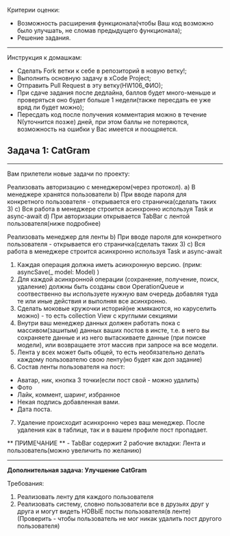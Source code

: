 Критерии оценки:

- Возможность расширения функционала(чтобы Ваш код возможно было улучшать, не сломав предыдущего функционала);
- Решение задания.

---
Инструкция к домашкам:

- Сделать Fork ветки к себе в репозиторий в новую ветку!;
- Выполнить основную задачу в xCode Project;
- Отправить Pull Request в эту ветку(HW106_ФИО);
- При сдаче задания после дедлайна, баллов будет много-меньше и проверяться оно будет больше 1 недели(также пересдать ее уже вряд ли будет можно);
- Пересдать код после получения комментария можно в течение N(уточнится позже) дней, при этом баллы не потеряются, возможность на ошибки у Вас имеется и поощряется.

**Задача 1: CatGram**
-
___

Вам прилетели новые задачи по проекту:

Реализовать авторизацию с менеджером(через протокол).
a) В менеджере хранятся пользователи
b) При вводе пароля для конкретного пользователя - открывается его страничка(сделать таких 3)
c) Вся работа в менеджере строится асинхронно используя Task и async-await
d) При авторизации открывается TabBar с лентой пользователя(ниже подробнее)

Реализовать менеджер для ленты
b) При вводе пароля для конкретного пользователя - открывается его страничка(сделать таких 3)
c) Вся работа в менеджере строится асинхронно используя Task и async-await

1. Каждая операция должна иметь асинхронную версию.
(прим: asyncSave(_ model: Model) ) 
2. Для каждой асинхронной операции (сохранение, получение, поиск, удаление) должны быть созданы свои OperationQueue и соотвественно вы используете нужную вам очередь добавляя туда те или иные действия и выполняя все асинхронно.
3. Сделать моковые кружочки историй(не жмякаются, но каруселить можно) - то есть collection View с круглыми секциями
4. Внутри ваш менеджер данных должен работать пока с  массивом(зашитым) данных ваших постов в инсте, т.е. в него вы сохраняете данные и из него вытаскиваете данные (при поиске модели), или возвращаете этот массив при запросе на все модели.   
5. Лента у всех может быть общей, то есть необязательно делать каждому пользователю свою ленту(но будет как доп задание)
6. Состав ленты пользователя на пост:
* Аватар, ник, кнопка 3 точки(если пост свой - можно удалить)
* Фото 
* Лайк, коммент, шаринг, избранное 
* Некая подпись добавленная вами.
* Дата поста. 
7. Удаление происходит асинхронно через ваш менеджер. После удаления как в таблице, так и в вашем профиле пост пропадает.

  ** ПРИМЕЧАНИЕ ** - TabBar содержит 2 рабочие вкладки: Лента и пользователь(можно увеличить по желанию)

___

**Дополнительная задача: Улучшение CatGram**

Требования:

1. Реализовать ленту для каждого пользователя
2. Реализовать систему, словно пользователи все в друзьях друг у друга и могут видеть НОВЫЕ посты пользователя(в ленте) (Проверить - чтобы пользователь не мог никак удалить пост другого пользователя)


